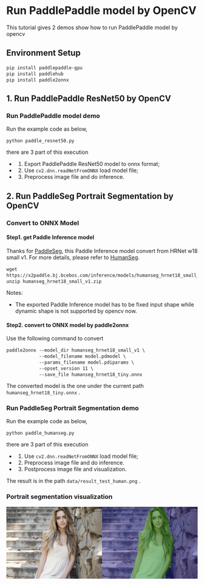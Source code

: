 # Run PaddlePaddle model by OpenCV

This tutorial gives 2 demos show how to run PaddlePaddle model by opencv

## Environment Setup

```shell
pip install paddlepaddle-gpu
pip install paddlehub
pip install paddle2onnx
```

## 1. Run PaddlePaddle ResNet50 by OpenCV

### Run PaddlePaddle model demo

Run the example code as below,

```shell
python paddle_resnet50.py
```

there are 3 part of this execution

* 1. Export PaddlePaddle ResNet50 model to onnx format;
* 2. Use `cv2.dnn.readNetFromONNX` load model file;
* 3. Preprocess image file and do inference.

## 2. Run PaddleSeg Portrait Segmentation by OpenCV

### Convert to ONNX Model

#### Step1. get Paddle Inference model

Thanks for [PaddleSeg](https://github.com/PaddlePaddle/PaddleSeg), this Paddle Inference model convert from HRNet w18 small v1. For more details, please refer to [HumanSeg](https://github.com/PaddlePaddle/PaddleSeg/blob/release/2.1/contrib/HumanSeg/README.md).

```shell
wget https://x2paddle.bj.bcebos.com/inference/models/humanseg_hrnet18_small_v1.zip
unzip humanseg_hrnet18_small_v1.zip
```

Notes:

* The exported Paddle Inference model has to be fixed input shape while dynamic shape is not supported by opencv now.

#### Step2. convert to ONNX model by paddle2onnx

Use the following command to convert

```
paddle2onnx --model_dir humanseg_hrnet18_small_v1 \
            --model_filename model.pdmodel \
            --params_filename model.pdiparams \
            --opset_version 11 \
            --save_file humanseg_hrnet18_tiny.onnx
```

The converted model is the one under the current path `humanseg_hrnet18_tiny.onnx` .

### Run PaddleSeg Portrait Segmentation demo

Run the example code as below,

```shell
python paddle_humanseg.py
```

there are 3 part of this execution

* 1. Use `cv2.dnn.readNetFromONNX` load model file;
* 2. Preprocess image file and do inference.
* 3. Postprocess image file and visualization.

The result is in the path `data/result_test_human.png` .

### Portrait segmentation visualization

<img src="./data/human_image.jpg" width="50%" height="50%"><img src="./data/result_test_human.png" width="50%" height="50%">
